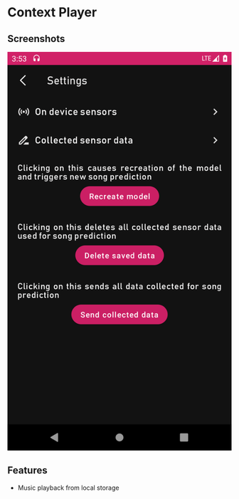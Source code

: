 # Context Player

## Screenshots

<img src="https://github.com/4Gabby4/context-player/blob/master/screenshots/SettingsScreen.png" height="50%">

## Features

- Music playback from local storage
